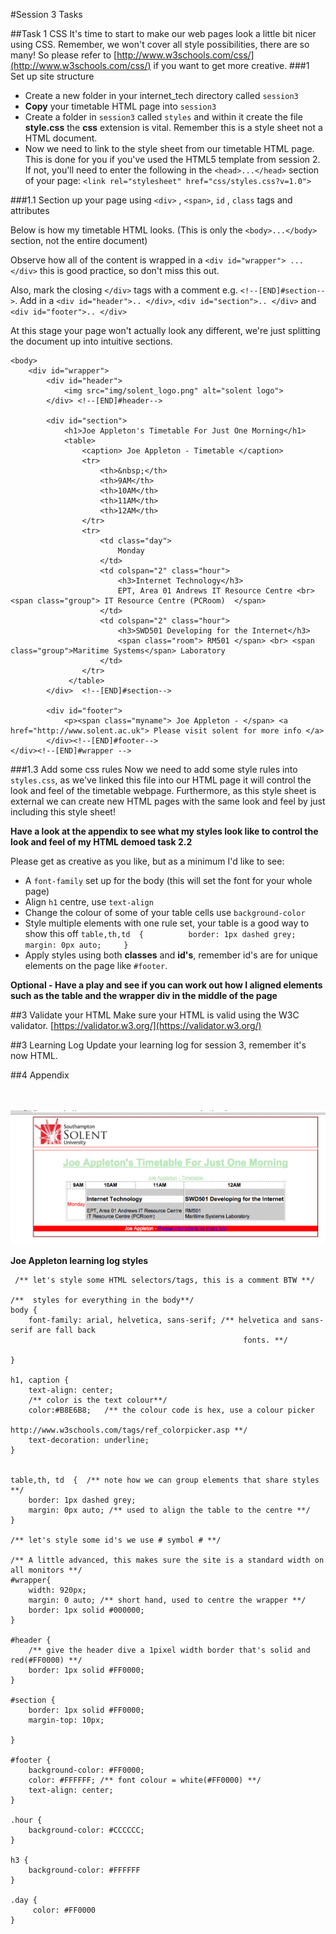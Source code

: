 #Session 3 Tasks

##Task 1 CSS
It's time to start to make our web pages look a little bit nicer using CSS. Remember, we won't cover all style possibilities, there are so many!  So please refer to [http://www.w3schools.com/css/](http://www.w3schools.com/css/) if you want to get more creative.
###1 Set up site structure
* Create a new folder in your internet_tech directory called `session3`   
* **Copy** your timetable HTML page into `session3` 
* Create a folder in `session3` called `styles` and within it create the file **style.css** the **css** extension is vital. Remember this is a style sheet not a HTML document. 
* Now we need to link to the style sheet from our timetable HTML page. This is done for you if you've used the HTML5 template from session 2. If not,  you'll need to enter the following in the `<head>...</head>` section of your page: `<link rel="stylesheet" href="css/styles.css?v=1.0">`

###1.1 Section up your page using `<div>` , `<span>`, `id` , `class` tags and attributes

Below is how my timetable HTML looks. (This is only the `<body>...</body>` section, not the entire document)    

Observe how all of the content is wrapped in a `<div id="wrapper"> ... </div>` this is good practice, so don't miss this out.   

Also, mark the closing `</div>` tags  with a comment e.g. `<!--[END]#section-->`. Add in a  `<div id="header">.. </div>`, `<div id="section">.. </div>`  and 
`<div id="footer">.. </div>`

 At this stage your page won't actually look any different, we're just splitting the document up into intuitive sections.    
<sup>

    <body>    
        <div id="wrapper">     
	        <div id="header">
	            <img src="img/solent_logo.png" alt="solent logo">
	        </div> <!--[END]#header-->
	        
	        <div id="section">   
	            <h1>Joe Appleton's Timetable For Just One Morning</h1>
	            <table>  
	                <caption> Joe Appleton - Timetable </caption>
	                <tr>
	                    <th>&nbsp;</th>
	                    <th>9AM</th>
	                    <th>10AM</th>
	                    <th>11AM</th>
	                    <th>12AM</th>
	                </tr>  
	                <tr>
	                    <td class="day">
	                        Monday
	                    </td>
	                    <td colspan="2" class="hour">
	                        <h3>Internet Technology</h3>
	                        EPT, Area 01 Andrews IT Resource Centre <br> <span class="group"> IT Resource Centre (PCRoom)  </span>
	                    </td>
	                    <td colspan="2" class="hour">
	                        <h3>SWD501 Developing for the Internet</h3>
	                        <span class="room"> RM501 </span> <br> <span class="group">Maritime Systems</span> Laboratory
	                    </td>  
	                </tr>
	             </table>
	        </div>  <!--[END]#section-->   
	                
	        <div id="footer">
	            <p><span class="myname"> Joe Appleton - </span> <a href="http://www.solent.ac.uk"> Please visit solent for more info </a>
	        </div><!--[END]#footer-->
    </div><!--[END]#wrapper -->
</body>

</sup>

###1.3 Add some css rules
Now we need to add some style rules into `styles.css`, as we've linked this file into our HTML page it will control the look and feel of the timetable webpage. Furthermore, as this style sheet is external we can create new HTML pages with the same look and feel by just including this style sheet!

**Have a look at the appendix to see what my styles look like to control the look and feel of my HTML demoed task 2.2**

Please get as creative as you like, but as a minimum I'd like to see:

*  A `font-family` set up for the body (this will set the font for your whole page) 
*  Align `h1` centre, use `text-align`
*  Change the colour of some of your table cells use `background-color`
*  Style multiple elements with one rule set, your table is a good way to show this off 
	`table,th,td  {         
	 border: 1px dashed grey;   
    margin: 0px auto;    
	}`
*  Apply styles using both **classes** and **id's**, remember id's are for unique elements on the page like `#footer`.

**Optional - Have a play and see if you can work out how I aligned elements such as the table and the wrapper div in the middle of the page**   


 
##3 Validate your HTML
Make sure your HTML is valid using the W3C validator. [https://validator.w3.org/](https://validator.w3.org/)

##3 Learning Log
Update your learning log for session 3, remember it's now HTML.

##4 Appendix
<br>
<br>
<br>

![site sample](site_sample.png)

 **Joe Appleton learning log styles**
 
	 /** let's style some HTML selectors/tags, this is a comment BTW **/
	
	/**  styles for everything in the body**/
	body {
	    font-family: arial, helvetica, sans-serif; /** helvetica and sans-serif are fall back
	                                                    fonts. **/
	    
	}
	
	h1, caption {     
	    text-align: center;
	    /** color is the text colour**/
	    color:#B8E6B8;   /** the colour code is hex, use a colour picker 
	                         http://www.w3schools.com/tags/ref_colorpicker.asp **/
	    text-decoration: underline;
	}
	
	
	table,th, td  {  /** note how we can group elements that share styles **/
	    border: 1px dashed grey;
	    margin: 0px auto; /** used to align the table to the centre **/
	}
	
	/** let's style some id's we use # symbol # **/
	
	/** A little advanced, this makes sure the site is a standard width on all monitors **/
	#wrapper{
	    width: 920px;
	    margin: 0 auto; /** short hand, used to centre the wrapper **/
	    border: 1px solid #000000;  
	}
	
	#header {
	    /** give the header dive a 1pixel width border that's solid and red(#FF0000) **/
	    border: 1px solid #FF0000;  
	}
	
	#section {
	    border: 1px solid #FF0000;
	    margin-top: 10px;
	    
	}
	
	#footer {
	    background-color: #FF0000;
	    color: #FFFFFF; /** font colour = white(#FF0000) **/
	    text-align: center;
	}
	
	.hour {
	    background-color: #CCCCCC;
	}
	
	h3 {
	    background-color: #FFFFFF
	}
	
	.day {
	     color: #FF0000
	}

